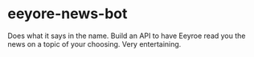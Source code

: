 # eeyore-news-bot
Does what it says in the name. Build an API to have Eeyroe read you the news on a topic of your choosing. Very entertaining.
